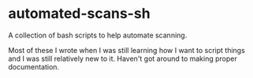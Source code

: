 # automated-scans-sh
A collection of bash scripts to help automate scanning.

Most  of these I wrote when I was still learning how I want to script things and I was still relatively new to it. Haven't got around to making proper documentation.
